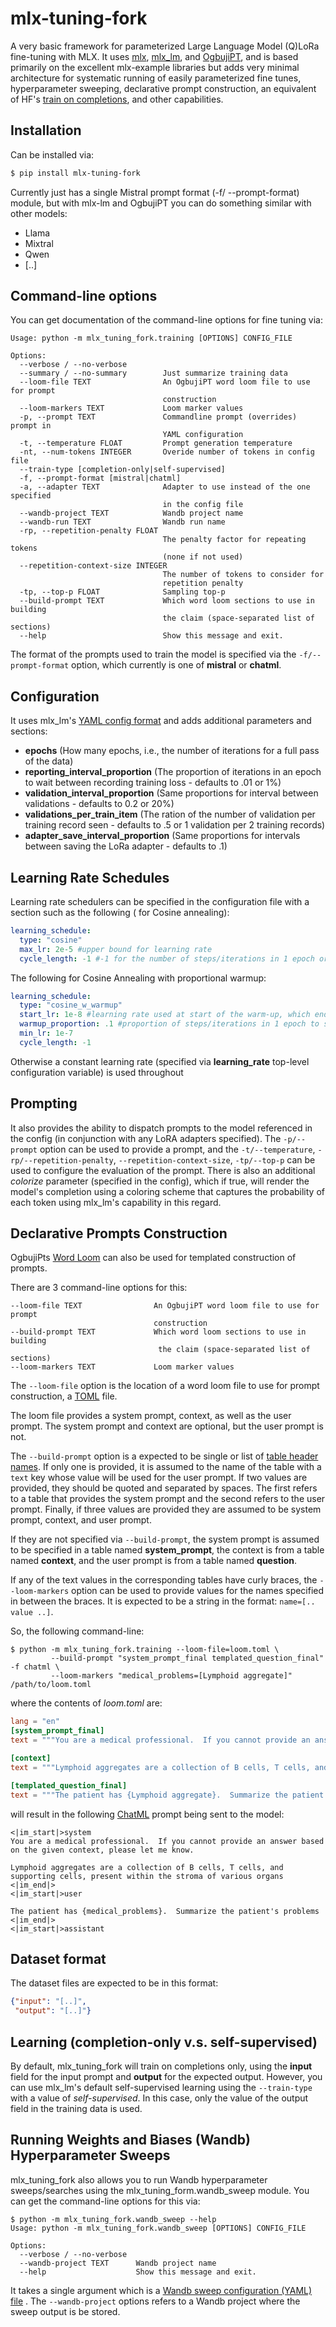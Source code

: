 # mlx-tuning-fork
A very basic framework for parameterized 
Large Language Model (Q)LoRa fine-tuning with MLX.  It uses [mlx](https://github.com/ml-explore/mlx), [mlx_lm](https://github.com/ml-explore/mlx-examples/tree/main/llms/mlx_lm), 
and [OgbujiPT](https://github.com/OoriData/OgbujiPT), and is based primarily on the excellent mlx-example libraries
but adds very minimal architecture for systematic running of easily parameterized fine tunes, hyperparameter sweeping,
declarative prompt construction, an equivalent of HF's [train on completions](https://huggingface.co/docs/trl/sft_trainer#train-on-completions-only), and other capabilities.  

## Installation

Can be installed via:

```bash
$ pip install mlx-tuning-fork
```

Currently just has a single Mistral prompt format (-f/ --prompt-format) module, but with mlx-lm and OgbujiPT you can do something similar with other models:

* Llama
* Mixtral
* Qwen
* [..]

## Command-line options
You can get documentation of the command-line options for fine tuning via:

```commandline
Usage: python -m mlx_tuning_fork.training [OPTIONS] CONFIG_FILE

Options:
  --verbose / --no-verbose
  --summary / --no-summary        Just summarize training data
  --loom-file TEXT                An OgbujiPT word loom file to use for prompt
                                  construction
  --loom-markers TEXT             Loom marker values
  -p, --prompt TEXT               Commandline prompt (overrides) prompt in
                                  YAML configuration
  -t, --temperature FLOAT         Prompt generation temperature
  -nt, --num-tokens INTEGER       Overide number of tokens in config file
  --train-type [completion-only|self-supervised]
  -f, --prompt-format [mistral|chatml]
  -a, --adapter TEXT              Adapter to use instead of the one specified
                                  in the config file
  --wandb-project TEXT            Wandb project name
  --wandb-run TEXT                Wandb run name
  -rp, --repetition-penalty FLOAT
                                  The penalty factor for repeating tokens
                                  (none if not used)
  --repetition-context-size INTEGER
                                  The number of tokens to consider for
                                  repetition penalty
  -tp, --top-p FLOAT              Sampling top-p
  --build-prompt TEXT             Which word loom sections to use in building
                                  the claim (space-separated list of sections)
  --help                          Show this message and exit.
```

The format of the prompts used to train the model is specified via the `-f/--prompt-format` option, which currently
is one of **mistral** or **chatml**.

## Configuration

It uses mlx_lm's [YAML config format](https://github.com/ml-explore/mlx-examples/blob/main/llms/mlx_lm/examples/lora_config.yaml) 
and adds additional parameters and sections:

* **epochs** (How many epochs, i.e., the number of iterations for a full pass of the data)
* **reporting_interval_proportion** (The proportion of iterations in an epoch to wait between recording training loss - defaults to .01 or 1%)
* **validation_interval_proportion** (Same proportions for interval between validations - defaults to 0.2 or 20%)
* **validations_per_train_item** (The ration of the number of validation per training record seen - defaults to .5 or 1 validation per 2 training records)
* **adapter_save_interval_proportion** (Same proportions for intervals between saving the LoRa adapter - defaults to .1)

## Learning Rate Schedules

Learning rate schedulers can be specified in the configuration file with a section such as the following (
for Cosine annealing):

```yaml
learning_schedule:
  type: "cosine"
  max_lr: 2e-5 #upper bound for learning rate 
  cycle_length: -1 #-1 for the number of steps/iterations in 1 epoch or a specific number otherwise (LR set to min_lr afterwards)
```
The following for Cosine Annealing with proportional warmup:

```yaml
learning_schedule:
  type: "cosine_w_warmup"
  start_lr: 1e-8 #learning rate used at start of the warm-up, which ends at the top-level learning rate
  warmup_proportion: .1 #proportion of steps/iterations in 1 epoch to spend warming up
  min_lr: 1e-7
  cycle_length: -1
```

Otherwise a constant learning rate (specified via **learning_rate** top-level configuration variable) is used throughout

## Prompting
It also provides the ability to dispatch prompts to the model referenced in the config (in conjunction with any
LoRA adapters specified).  The `-p/--prompt` option can be used to provide a prompt, and the `-t/--temperature`, 
`-rp/--repetition-penalty`, `--repetition-context-size`, `-tp/--top-p` can be used to configure the evaluation of the prompt.
There is also an additional *colorize* parameter (specified in the config), which if true, will render the model's 
completion using a coloring scheme that captures the probability of each token using mlx_lm's capability in this regard.

## Declarative Prompts Construction

OgbujiPts [Word Loom](https://github.com/OoriData/OgbujiPT/wiki/Word-Loom:-A-format-for-managing-language-for-AI-LLMs-(including-prompts)) can also be used for templated construction of prompts.  

There are 3 command-line options for this:

```commandline
--loom-file TEXT                An OgbujiPT word loom file to use for prompt
                                construction
--build-prompt TEXT             Which word loom sections to use in building
                                 the claim (space-separated list of sections)                                  
--loom-markers TEXT             Loom marker values
```

The ``--loom-file`` option is the location of a word loom file to use for prompt construction, a [TOML](https://toml.io/) 
file.

The loom file provides a system prompt, context, as well as the user prompt.  The system prompt and context are optional, but the user prompt is not.

The ``--build-prompt`` option is a expected to be single or list of [table header names](https://toml.io/en/v1.0.0#table).
If only one is provided, it is assumed to the name of the table with a ``text`` key whose value will be used for 
the user prompt.  If two values are provided, they should be quoted and separated by spaces.  The first refers to 
a table that provides the system prompt and the second refers to the user prompt.  Finally, if three values are provided
they are assumed to be system prompt, context, and user prompt.

If they are not specified via ``--build-prompt``, the system prompt is assumed to be specified in a table named 
**system_prompt**, the context is from a table named **context**, and the user prompt is from a table named **question**.



If any of the text values in the corresponding tables have curly braces, the ``--loom-markers`` option can be used
to provide values for the names specified in between the braces.  It is expected to be a string in the format: 
``name=[.. value ..]``.

So, the following command-line:

```commandline
$ python -m mlx_tuning_fork.training --loom-file=loom.toml \
         --build-prompt "system_prompt_final templated_question_final" -f chatml \
         --loom-markers "medical_problems=[Lymphoid aggregate]" /path/to/loom.toml
```

where the contents of _loom.toml_ are:

```toml
lang = "en"
[system_prompt_final]
text = """You are a medical professional.  If you cannot provide an answer based on the given context, please let me know."""

[context]
text = """Lymphoid aggregates are a collection of B cells, T cells, and supporting cells, present within the stroma of various organs"""

[templated_question_final]
text = """The patient has {Lymphoid aggregate}.  Summarize the patient's problems"""
```

will result in the following [ChatML](https://github.com/openai/openai-python/blob/release-v0.28.0/chatml.md) prompt being sent to the model:

```
<|im_start|>system
You are a medical professional.  If you cannot provide an answer based on the given context, please let me know.

Lymphoid aggregates are a collection of B cells, T cells, and supporting cells, present within the stroma of various organs
<|im_end|>
<|im_start|>user

The patient has {medical_problems}.  Summarize the patient's problems
<|im_end|>
<|im_start|>assistant
```

## Dataset format

The dataset files are expected to be in this format:

```json
{"input": "[..]", 
 "output": "[..]"}
```

## Learning (completion-only v.s. self-supervised)
By default, mlx_tuning_fork will train on completions only, using the **input** field for the input prompt and **output** for 
the expected output.  However, you can use mlx_lm's default self-supervised
learning using the `--train-type` with a value of _self-supervised_.  In this case, only the value of the output field
in the training data is used. 

## Running Weights and Biases (Wandb) Hyperparameter Sweeps ##

mlx_tuning_fork also allows you to run Wandb hyperparameter sweeps/searches using the mlx_tuning_form.wandb_sweep module.
You can get the command-line options for this via:  

```commandline
$ python -m mlx_tuning_fork.wandb_sweep --help
Usage: python -m mlx_tuning_fork.wandb_sweep [OPTIONS] CONFIG_FILE

Options:
  --verbose / --no-verbose
  --wandb-project TEXT      Wandb project name
  --help                    Show this message and exit.
```

It takes a single argument which is a [Wandb sweep configuration (YAML) file](https://docs.wandb.ai/guides/sweeps/define-sweep-configuration)
 .  The `--wandb-project` options refers to a Wandb project where the sweep output is be stored.

